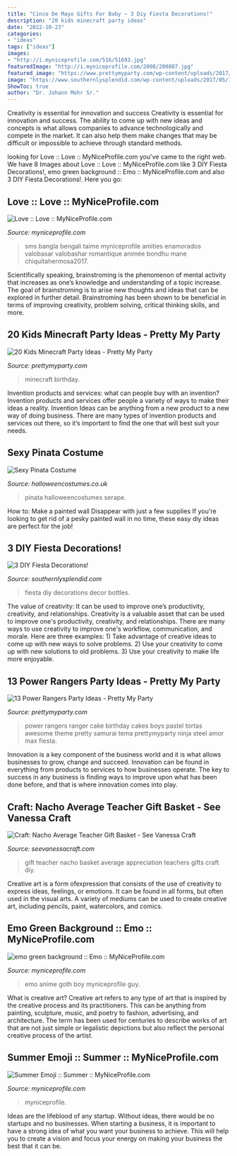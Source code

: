```yaml
---
title: "Cinco De Mayo Gifts For Baby ~ 3 Diy Fiesta Decorations!"
description: "20 kids minecraft party ideas"
date: "2022-10-23"
categories:
- "ideas"
tags: ["ideas"]
images:
- "http://i.myniceprofile.com/516/51693.jpg"
featuredImage: "http://i.myniceprofile.com/2008/200807.jpg"
featured_image: "https://www.prettymyparty.com/wp-content/uploads/2017/06/minecraft-tnt-birthday-cake.jpg"
image: "https://www.southernlysplendid.com/wp-content/uploads/2017/05/IMG_3860.jpg"
ShowToc: true
author: "Dr. Johann Mohr Sr."
---
```



Creativity is essential for innovation and success
Creativity is essential for innovation and success. The ability to come up with new ideas and concepts is what allows companies to advance technologically and compete in the market. It can also help them make changes that may be difficult or impossible to achieve through standard methods.

	

		
looking for Love :: Love :: MyNiceProfile.com you've came to the right web. We have 8 Images about Love :: Love :: MyNiceProfile.com like 3 DIY Fiesta Decorations!, emo green background :: Emo :: MyNiceProfile.com and also 3 DIY Fiesta Decorations!. Here you go:
		
    
## Love :: Love :: MyNiceProfile.com

<img loading=lazy src="http://i.myniceprofile.com/2008/200807.jpg" onerror="this.onerror=null;this.src='https://tse3.mm.bing.net/th?id=OIP.7kZshXNkc65DmaQfPsK8iAAAAA&amp;pid=15.1';" alt="Love :: Love :: MyNiceProfile.com">

_Source: myniceprofile.com_

>sms bangla bengali taime myniceprofile amities enamorados valobasar valobashar romantique animée bondhu mane chiquitahermosa2017. 

	

Scientifically speaking, brainstroming is the phenomenon of mental activity that increases as one’s knowledge and understanding of a topic increase. The goal of brainstroming is to arise new thoughts and ideas that can be explored in further detail. Brainstroming has been shown to be beneficial in terms of improving creativity, problem solving, critical thinking skills, and more.

    
## 20 Kids Minecraft Party Ideas - Pretty My Party

<img loading=lazy src="https://www.prettymyparty.com/wp-content/uploads/2017/06/minecraft-tnt-birthday-cake.jpg" onerror="this.onerror=null;this.src='https://tse1.mm.bing.net/th?id=OIP.Nf86K4GDwO6erSl9Yl5JygHaJ3&amp;pid=15.1';" alt="20 Kids Minecraft Party Ideas - Pretty My Party">

_Source: prettymyparty.com_

>minecraft birthday. 

	

Invention products and services: what can people buy with an invention?
Invention products and services offer people a variety of ways to make their ideas a reality. Invention Ideas can be anything from a new product to a new way of doing business. There are many types of invention products and services out there, so it’s important to find the one that will best suit your needs.

    
## Sexy Pinata Costume

<img loading=lazy src="https://images.halloweencostumes.co.uk/products/18272/1-1/sexy-pinata-costume.jpg" onerror="this.onerror=null;this.src='https://tse1.mm.bing.net/th?id=OIP.A4BjdsjnYpBK5vTfcUlM-wHaKl&amp;pid=15.1';" alt="Sexy Pinata Costume">

_Source: halloweencostumes.co.uk_

>pinata halloweencostumes serape. 

	

How to: Make a painted wall Disappear with just a few supplies
If you're looking to get rid of a pesky painted wall in no time, these easy diy ideas are perfect for the job!

    
## 3 DIY Fiesta Decorations!

<img loading=lazy src="https://www.southernlysplendid.com/wp-content/uploads/2017/05/IMG_3860.jpg" onerror="this.onerror=null;this.src='https://tse3.mm.bing.net/th?id=OIP.1eLfWa2M0O1Jqf_q-VYcewHaLH&amp;pid=15.1';" alt="3 DIY Fiesta Decorations!">

_Source: southernlysplendid.com_

>fiesta diy decorations decor bottles. 

	

The value of creativity: It can be used to improve one’s productivity, creativity, and relationships.
Creativity is a valuable asset that can be used to improve one's productivity, creativity, and relationships. There are many ways to use creativity to improve one's workflow, communication, and morale. Here are three examples: 1) Take advantage of creative ideas to come up with new ways to solve problems. 2) Use your creativity to come up with new solutions to old problems. 3) Use your creativity to make life more enjoyable.

    
## 13 Power Rangers Party Ideas - Pretty My Party

<img loading=lazy src="https://www.prettymyparty.com/wp-content/uploads/2017/07/power-rangers-birthday-cake.jpg" onerror="this.onerror=null;this.src='https://tse2.mm.bing.net/th?id=OIP.YIFBRjNhTEeiWUf5XYtkvgHaNJ&amp;pid=15.1';" alt="13 Power Rangers Party Ideas - Pretty My Party">

_Source: prettymyparty.com_

>power rangers ranger cake birthday cakes boys pastel tortas awesome theme pretty samurai tema prettymyparty ninja steel amor max fiesta. 

	

Innovation is a key component of the business world and it is what allows businesses to grow, change and succeed. Innovation can be found in everything from products to services to how businesses operate. The key to success in any business is finding ways to improve upon what has been done before, and that is where innovation comes into play.

    
## Craft: Nacho Average Teacher Gift Basket - See Vanessa Craft

<img loading=lazy src="http://seevanessacraft.com/wp-content/uploads/2018/04/Nacho-Average-Teacher-Gift-Idea-1-copy.jpg" onerror="this.onerror=null;this.src='https://tse4.mm.bing.net/th?id=OIP.FBj1M-XQpq6opNY33nJ7dQHaLH&amp;pid=15.1';" alt="Craft: Nacho Average Teacher Gift Basket - See Vanessa Craft">

_Source: seevanessacraft.com_

>gift teacher nacho basket average appreciation teachers gifts craft diy. 

	

Creative art is a form ofexpression that consists of the use of creativity to express ideas, feelings, or emotions. It can be found in all forms, but often used in the visual arts. A variety of mediums can be used to create creative art, including pencils, paint, watercolors, and comics.

    
## Emo Green Background :: Emo :: MyNiceProfile.com

<img loading=lazy src="http://i.myniceprofile.com/516/51693.jpg" onerror="this.onerror=null;this.src='https://tse4.mm.bing.net/th?id=OIP.G961zRNSHlZYHMKYkwmp8gAAAA&amp;pid=15.1';" alt="emo green background :: Emo :: MyNiceProfile.com">

_Source: myniceprofile.com_

>emo anime goth boy myniceprofile guy. 

	

What is creative art?
Creative art refers to any type of art that is inspired by the creative process and its practitioners. This can be anything from painting, sculpture, music, and poetry to fashion, advertising, and architecture. The term has been used for centuries to describe works of art that are not just simple or legalistic depictions but also reflect the personal creative process of the artist.

    
## Summer Emoji :: Summer :: MyNiceProfile.com

<img loading=lazy src="http://i.myniceprofile.com/1817/181729.jpg" onerror="this.onerror=null;this.src='https://tse1.mm.bing.net/th?id=OIP.ib7iAOGRgLQh3hzf3uS8GAHaNJ&amp;pid=15.1';" alt="Summer Emoji :: Summer :: MyNiceProfile.com">

_Source: myniceprofile.com_

>myniceprofile. 

	

Ideas are the lifeblood of any startup. Without ideas, there would be no startups and no businesses. When starting a business, it is important to have a strong idea of what you want your business to achieve. This will help you to create a vision and focus your energy on making your business the best that it can be.

